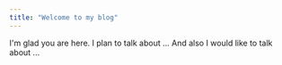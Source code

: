 ```yaml
---
title: "Welcome to my blog"
---
```


I'm glad you are here. I plan to talk about ...
And also I would like to talk about ...

